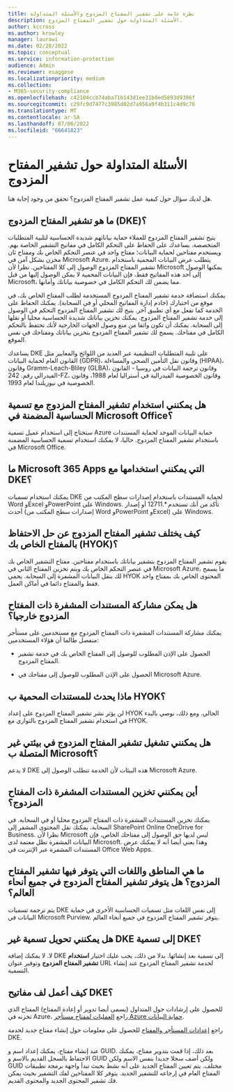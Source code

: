 ```yaml
---
title: نظرة عامة على تشفير المفتاح المزدوج والأسئلة المتداولة
description: الأسئلة المتداولة حول تشفير المفتاح المزدوج.
author: kccross
ms.author: krowley
manager: laurawi
ms.date: 02/28/2022
ms.topic: conceptual
ms.service: information-protection
audience: Admin
ms.reviewer: esaggese
ms.localizationpriority: medium
ms.collection:
- M365-security-compliance
ms.openlocfilehash: c42104ccb74aba71b143d1ee31b0ed5893d9396f
ms.sourcegitcommit: c29fc9d7477c3985d02d7a956a9f4b311c4d9c76
ms.translationtype: MT
ms.contentlocale: ar-SA
ms.lasthandoff: 07/06/2022
ms.locfileid: "66641823"
---
```

# <a name="double-key-encryption-frequently-asked-questions"></a>الأسئلة المتداولة حول تشفير المفتاح المزدوج

هل لديك سؤال حول كيفية عمل تشفير المفتاح المزدوج؟ تحقق من وجود إجابة هنا.

## <a name="what-is-double-key-encryption-dke"></a>ما هو تشفير المفتاح المزدوج (DKE)؟

يتيح تشفير المفتاح المزدوج للعملاء حماية بياناتهم شديدة الحساسية لتلبية المتطلبات المتخصصة. يساعدك على الحفاظ على التحكم الكامل في مفاتيح التشفير الخاصة بهم. ويستخدم مفتاحين لحماية البيانات؛ مفتاح واحد في عنصر التحكم الخاص بك ومفتاح ثان مخزن بشكل آمن في Microsoft Azure. يتطلب عرض البيانات المحمية باستخدام تشفير المفتاح المزدوج الوصول إلى كلا المفتاحين. نظرا لأن Microsoft يمكنها الوصول إلى أحد هذه المفاتيح فقط، فإن البيانات المحمية لا يمكن الوصول إليها من قبل Microsoft، مما يضمن لك التحكم الكامل في خصوصية بياناتك وأمانها.  

يمكنك استضافة خدمة تشفير المفتاح المزدوج المستخدمة لطلب المفتاح الخاص بك، في موقع من اختيارك (خادم إدارة المفاتيح المحلي أو في السحابة). يمكنك الحفاظ على الخدمة كما تفعل مع أي تطبيق آخر. يتيح لك تشفير المفتاح المزدوج التحكم في الوصول إلى خدمة تشفير المفتاح المزدوج. يمكنك تخزين بياناتك شديدة الحساسية محليا أو نقلها إلى السحابة. يمكنك أن تكون واثقا من منع وصول الجهات الخارجية لأنك تحتفظ بالتحكم الكامل في مفتاحك. يسمح لك تشفير المفتاح المزدوج بتخزين بياناتك ومفتاحك في نفس الموقع.

يساعدك DKE على تلبية المتطلبات التنظيمية عبر العديد من اللوائح والمعايير مثل القانون العام لحماية البيانات (GDPR)، وقانون نقل التأمين الصحي والمساءلة (HIPAA)، وقانون Gramm-Leach-Bliley (GLBA)، وقانون ترجمة البيانات في روسيا - القانون الفيدرالي رقم. 242-FZ، وقانون الخصوصية الفيدرالية في أستراليا لعام 1988، وقانون الخصوصية في نيوزيلندا لعام 1993.

## <a name="can-i-use-double-key-encryption-with-microsoft-office-built-in-sensitivity-labeling"></a>هل يمكنني استخدام تشفير المفتاح المزدوج مع تسمية الحساسية المضمنة في Microsoft Office؟

ستحتاج إلى استخدام عميل تسمية Azure حماية البيانات الموحد لحماية المستندات باستخدام تشفير المفتاح المزدوج. حاليا، لا يمكنك استخدام تسمية الحساسية المضمنة في Microsoft Office.

## <a name="what-microsoft-365-apps-can-i-use-with-dke"></a>ما Microsoft 365 Apps التي يمكنني استخدامها مع DKE؟

يمكنك استخدام تسميات DKE لحماية المستندات باستخدام إصدارات سطح المكتب من Word وExcel وPowerPoint على Windows. تأكد من أنك تستخدم *.12711 أو إصدار أحدث (إصدارات سطح المكتب من Word وPowerPoint وExcel) على Windows.

## <a name="how-is-double-key-encryption-different-from-the-existing-hold-your-own-key-hyok-solution"></a>كيف يختلف تشفير المفتاح المزدوج عن حل الاحتفاظ بالمفتاح الخاص بك (HYOK)؟

يقوم تشفير المفتاح المزدوج بتشفير بياناتك باستخدام مفتاحين. مفتاح التشفير الخاص بك في عنصر التحكم الخاص بك ويتم تخزين المفتاح الثاني في Microsoft Azure، ما يسمح لك بنقل البيانات المشفرة إلى السحابة. يحمي HYOK المحتوى الخاص بك بمفتاح واحد فقط والمفتاح دائما في أماكن العمل.  

## <a name="can-double-key-encrypted-documents-be-shared-externally"></a>هل يمكن مشاركة المستندات المشفرة ذات المفتاح المزدوج خارجيا؟

يمكنك مشاركة المستندات المشفرة ذات المفتاح المزدوج مع مستخدمين على مستأجر منفصل طالما أن هؤلاء المستخدمين:

- الحصول على الإذن المطلوب للوصول إلى المفتاح الخاص بك في خدمة تشفير المفتاح المزدوج.

- الحصول على الإذن المطلوب للوصول إلى مفتاحك في Microsoft Azure.

## <a name="what-happens-to-documents-that-are-protected-with-hyok"></a>ماذا يحدث للمستندات المحمية ب HYOK؟

لن يؤثر نشر تشفير المفتاح المزدوج على إعداد HYOK الحالي. ومع ذلك، نوصي بالبدء في استخدام تشفير المفتاح المزدوج بالتوازي مع HYOK.

## <a name="can-i-run-double-key-encryption-in-my-non-microsoft-air-gapped-environment"></a>هل يمكنني تشغيل تشفير المفتاح المزدوج في بيئتي غير المتصلة ب Microsoft؟

لا يدعم DKE هذه البيئات لأن الخدمة تتطلب الوصول إلى Microsoft Azure.

## <a name="where-can-i-store-double-key-encrypted-documents"></a>أين يمكنني تخزين المستندات المشفرة ذات المفتاح المزدوج؟

يمكنك تخزين المستندات المشفرة ذات المفتاح المزدوج محليا أو في السحابة. في السحابة، يمكنك نقل المحتوى المشفر إلى SharePoint Online OneDrive for Business. نظرا لأن Microsoft ليس لديها حق الوصول إلى مفتاحك الخاص، فإن البيانات المشفرة تظل معتمة لدى Microsoft. وهذا يعني أيضا أنه لا يمكنك عرض المستندات المشفرة عبر الإنترنت في Office Web Apps.

## <a name="what-regions-and-languages-is-double-key-encryption-available-in-is-double-key-encryption-available-worldwide"></a>ما هي المناطق واللغات التي يتوفر فيها تشفير المفتاح المزدوج؟ هل يتوفر تشفير المفتاح المزدوج في جميع أنحاء العالم؟

يتم ترجمة تسميات DKE إلى نفس اللغات مثل تسميات الحساسية الأخرى في حماية البيانات في Microsoft Purview. يتوفر تشفير المفتاح المزدوج في جميع أنحاء العالم.

## <a name="can-i-convert-a-non-dke-label-to-a-dke-label"></a>هل يمكنني تحويل تسمية غير DKE إلى تسمية DKE؟

لا. لا يمكنك إضافة DKE إلى تسمية بعد إنشائها. بدلا من ذلك، يجب عليك اختيار **استخدام تشفير المفتاح المزدوج** وتوفير عنوان URL لخدمة تشفير المفتاح المزدوج عند إنشاء التسمية.

## <a name="how-do-i-roll-my-dke-keys"></a>كيف أعمل لف مفاتيح DKE؟

للحصول على إرشادات حول المتداول (يسمى أيضا تدوير أو إعادة المفتاح) المفتاح الذي تخزنه في Azure، راجع [العمليات لمفتاح مستأجر Azure حماية البيانات](/azure/information-protection/operations-customer-managed-tenant-key).

راجع [إعدادات المستأجر والمفتاح](double-key-encryption.md#tenant-and-key-settings) للحصول على معلومات حول إنشاء مفتاح جديد لخدمة DKE.

عند إنشاء مفتاح، يمكنك إعداد اسم و GUID. بعد ذلك، إذا قمت بتدوير مفتاح، يمكنك الاحتفاظ بالسجل القديم بالاسم و GUID ولكن أضف سجلا جديدا بنفس الاسم ولكن GUID مختلف. يتم تعيين المفتاح الجديد على أنه نشط بحيث تبدأ واجهة برمجة تطبيقات المفتاح العام في إرجاعه للتشفير الجديد. يتوفر كلا المفتاحين لفك التشفير بحيث يمكن فك تشفير المحتوى الجديد والمحتوى القديم.
